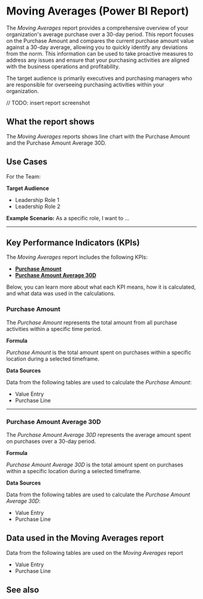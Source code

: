# Moving Averages (Power BI Report)

The _Moving Averages_ report provides a comprehensive overview of your organization's average purchase over a 30-day period. This report focuses on the Purchase Amount and compares the current purchase amount value against a 30-day average, allowing you to quickly identify any deviations from the norm. This information can be used to take proactive measures to address any issues and ensure that your purchasing activities are aligned with the business operations and profitability.

The target audience is primarily executives and purchasing managers who are responsible for overseeing purchasing activities within your organization.

// TODO: insert report screenshot

## What the report shows

The *Moving Averages* reports shows line chart with the Purchase Amount and the Purchase Amount Average 30D.

## Use Cases

For the Team:

**Target Audience**
- Leadership Role 1
- Leadership Role 2

**Example Scenario:** As a specific role, I want to ...

---

## Key Performance Indicators (KPIs)

The _Moving Averages_ report includes the following KPIs:

- [**Purchase Amount**](#purchase-amount)
- [**Purchase Amount Average 30D**](#purchase-amount-average-30d)

Below, you can learn more about what each KPI means, how it is calculated, and what data was used in the calculations.

### Purchase Amount

The *Purchase Amount* represents the total amount from all purchase activities within a specific time period.

**Formula**  

*Purchase Amount* is the total amount spent on purchases within a specific location during a selected timeframe.

**Data Sources**

Data from the following tables are used to calculate the *Purchase Amount*:
- Value Entry
- Purchase Line

---
### Purchase Amount Average 30D

The *Purchase Amount Average 30D* represents the average amount spent on purchases over a 30-day period.

**Formula**  

*Purchase Amount Average 30D* is the total amount spent on purchases within a specific location during a selected timeframe.

**Data Sources**

Data from the following tables are used to calculate the *Purchase Amount Average 30D*:
- Value Entry
- Purchase Line


## Data used in the Moving Averages report

Data from the following tables are used on the *Moving Averages* report
- Value Entry
- Purchase Line


## See also
